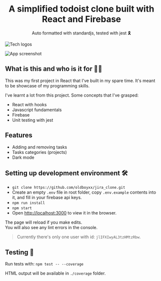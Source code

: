 
<h1 align="center">A simplified todoist clone built with React and Firebase</h1>

<div align="center">Auto formatted with standardjs, tested with jest 🎗</div>

![Tech logos](https://i.imgur.com/4OxMFz0.png)

![App screenshot](https://i.imgur.com/OctvesO.png)

## What is this and who is it for 🤷‍♀️

This was my first project in React that I've built in my spare time. It's meant to be showcase
of my programming skills. 

I've learnt a lot from this project. Some concepts that I've grasped:
- React with hooks
- Javascript fundamentals
- Firebase
- Unit testing with jest

## Features

- Adding and removing tasks
- Tasks categories (projects)
- Dark mode 

## Setting up development environment 🛠

- `git clone https://github.com/oldboyxx/jira_clone.git`
- Create an empty `.env` file in root folder, copy `.env.example` contents into it, and fill in your firebase api keys.
- `npm run install`
- `npm start`
- Open [http://localhost:3000](http://localhost:3000) to view it in the browser.

The page will reload if you make edits.<br />
You will also see any lint errors in the console.

> Currently there's only one user with id: `jlIFXIwyAL3tzHMtzRbw`.

## Testing 🚥

Run tests with: ```npm test -- --coverage```

HTML output will be available in `./coverage` folder.
